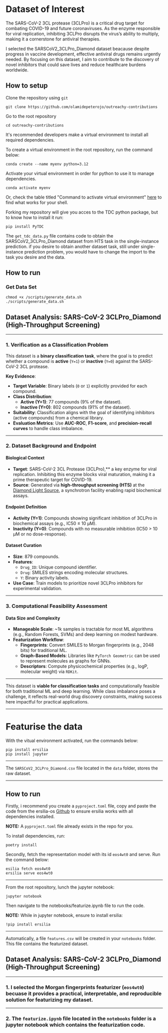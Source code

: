 # Dataset of Interest

The SARS-CoV-2 3CL protease (3CLPro) is a critical drug target for combating COVID-19 and future coronaviruses. As the enzyme responsible for viral replication, inhibiting 3CLPro disrupts the virus’s ability to multiply, making it a cornerstone for antiviral therapies.

I selected the SARSCoV2_3CLPro_Diamond dataset beacause despite  progress in vaccine development, effective antiviral drugs remains urgently needed. By focusing on this dataset, I aim to contribute to the discovery of novel inhibitors that could save lives and reduce healthcare burdens worldwide.

##  How to setup

Clone the repository using `git`

```
git clone https://github.com/olamidepeterojo/outreachy-contributions
```

Go to the root repository
```
cd outreachy-contributions
```

It's recommended developers make a virtual environment to install all required dependencies.

To create a virtual environment in the root repository, run the command below:

```
conda create --name myenv python=3.12
```

Activate your virtual environment in order for python to use it to manage dependencies.

```
conda activate myenv
```

Or, check the table titled "Command to activate virtual environment" [here](https://docs.python.org/3/library/venv.html#how-venvs-work) to find what works for your shell.

Forking my repository will give you acces to the TDC python package, but to know how to install it run:

```
pip install PyTDC
```

The `get_tdc_data.py` file contains code to obtain the SARSCoV2_3CLPro_Diamond dataset from HTS task in the single-instance prediction. if you desire to obtain another dataset task, still under single-instance prediction problem, you would have to change the import to the task you desire and the data.

## How to run

### Get Data Set

```
chmod +x /scripts/generate_data.sh
./scripts/generate_data.sh
```

## Dataset Analysis: SARS-CoV-2 3CLPro_Diamond (High-Throughput Screening)  

---

### **1. Verification as a Classification Problem**  
This dataset is a **binary classification task**, where the goal is to predict whether a compound is **active** (`Y=1`) or **inactive** (`Y=0`) against the SARS-CoV-2 3CL protease.  

**Key Evidence**:  
- **Target Variable**: Binary labels (`0` or `1`) explicitly provided for each compound.  
- **Class Distribution**:  
  - **Active (Y=1)**: 77 compounds (9% of the dataset).  
  - **Inactive (Y=0)**: 802 compounds (91% of the dataset).  
- **Suitability**: Classification aligns with the goal of identifying inhibitors (active compounds) from a chemical library.  
- **Evaluation Metrics**: Use **AUC-ROC**, **F1-score**, and **precision-recall curves** to handle class imbalance.  

---

### **2. Dataset Background and Endpoint**  
#### **Biological Context**  
- **Target**: SARS-CoV-2 3CL Protease (3CLPro),** a key enzyme for viral replication. Inhibiting this enzyme blocks viral maturation, making it a prime therapeutic target for COVID-19.  
- **Source**: Generated via **high-throughput screening (HTS)** at the [Diamond Light Source](https://www.diamond.ac.uk/), a synchrotron facility enabling rapid biochemical assays.  

#### **Endpoint Definition**  
- **Activity (Y=1)**: Compounds showing significant inhibition of 3CLPro in biochemical assays (e.g., IC50 ≤ 10 µM).  
- **Inactivity (Y=0)**: Compounds with no measurable inhibition (IC50 > 10 µM or no dose-response).  

#### **Dataset Curation**  
- **Size**: 879 compounds.  
- **Features**:  
  - `Drug_ID`: Unique compound identifier.  
  - `Drug`: SMILES strings encoding molecular structures.  
  - `Y`: Binary activity labels.  
- **Use Case**: Train models to prioritize novel 3CLPro inhibitors for experimental validation.  

---

### **3. Computational Feasibility Assessment**  
#### **Data Size and Complexity**  
- **Manageable Scale**: ~1k samples is tractable for most ML algorithms (e.g., Random Forests, SVMs) and deep learning on modest hardware.  
- **Featurization Workflow**:  
  - **Fingerprints**: Convert SMILES to Morgan fingerprints (e.g., 2048 bits) for traditional ML.  
  - **Graph-Based Models**: Libraries like `PyTorch Geometric` can be used to represent molecules as graphs for GNNs.  
  - **Descriptors**: Compute physicochemical properties (e.g., logP, molecular weight) via `RDKit`.  

---
  
This dataset is **viable for classification tasks** and computationally feasible for both traditional ML and deep learning. While class imbalance poses a challenge, it reflects real-world drug discovery constraints, making success here impactful for practical applications.  

---

# Featurise the data

With the vitual environment activated, run the commands below:

```
pip install ersilia
pip install jupyter
```

---

The `SARSCoV2_3CLPro_Diamond.csv` file located in the `data` folder, stores the raw dataset.

---

## How to run

Firstly, i recommend you create a `pyproject.toml` file, copy and paste the code from the ersilia-os [Github](https://github.com/ersilia-os/ersilia) to ensure ersilia works with all dependencies installed.

**NOTE:** A `pyproject.toml` file already exists in the repo for you.

To install dependencies, run:

```
poetry install
```

Secondly, fetch the representation model with its id `eos4wt0` and serve. Run the command below:

```
esilia fetch eos4wt0
ersilia serve eos4wt0
```

---

From the root repository, lunch the jupyter notebook:

```
jupyter notebook
```

Then navigate to the notebooks/featurize.ipynb file to run the code.

**NOTE:** While in jupyter notebook, ensure to install ersilia:

```
!pip install ersilia
```


---

Automatically, a file `features.csv` will be created in your `notebooks` folder. This file contains the featurized dataset.

## Dataset Analysis: SARS-CoV-2 3CLPro_Diamond (High-Throughput Screening)

---

### **1. I selected the Morgan fingerprints featurizer (`eos4wt0`) becuase it provides a  practical, interpretable, and reproducible solution for featurizing my dataset.**

---

### **2. The `featurize.ipynb` file located in the `notebooks` folder is a jupyter notebook which contains the featurization code.**